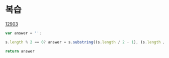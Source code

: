 # 복습

[12903](https://github.com/ppotatoG/TIL/tree/master/programmers/12903)

```js
var answer = '';

s.length % 2 == 0? answer = s.substring((s.length / 2 - 1), (s.length / 2 + 1)) : answer = s.substring((s.length / 2 - .5 ), (s.length / 2 + .5))

return answer
```